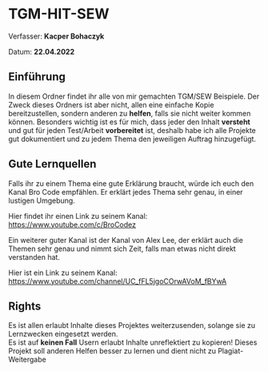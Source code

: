 # TGM-HIT-SEW

Verfasser: **Kacper Bohaczyk**

Datum: **22.04.2022**

## Einführung 

In diesem Ordner findet ihr alle von mir gemachten TGM/SEW Beispiele. Der Zweck dieses Ordners ist aber nicht, allen eine einfache Kopie bereitzustellen, sondern anderen zu **helfen**, falls sie nicht weiter kommen können. Besonders wichtig ist es für mich, dass jeder den Inhalt **versteht** und gut für jeden Test/Arbeit **vorbereitet** ist, deshalb habe ich alle Projekte gut dokumentiert und zu jedem Thema den jeweiligen Auftrag hinzugefügt. 

## Gute Lernquellen

Falls ihr zu einem Thema eine gute Erklärung braucht, würde ich euch den Kanal Bro Code empfählen. Er erklärt jedes Thema sehr genau, in einer lustigen Umgebung.

Hier findet ihr einen Link zu seinem Kanal: https://www.youtube.com/c/BroCodez

Ein weiterer guter Kanal ist der Kanal von Alex Lee, der erklärt auch die Themen sehr genau und nimmt sich Zeit, falls man etwas nicht direkt verstanden hat.

Hier ist ein Link zu seinem Kanal: https://www.youtube.com/channel/UC_fFL5jgoCOrwAVoM_fBYwA

## Rights

Es ist allen erlaubt Inhalte dieses Projektes weiterzusenden, solange sie zu Lernzwecken eingesetzt werden. \
Es ist auf **keinen Fall** Usern erlaubt Inhalte unreflektiert zu kopieren! Dieses Projekt soll anderen Helfen besser zu lernen und dient nicht zu Plagiat-Weitergabe

